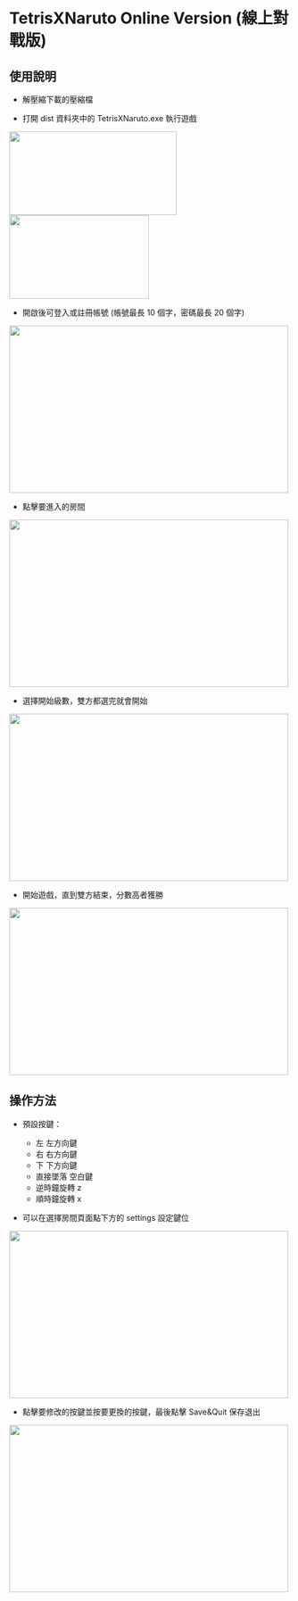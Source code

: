 # <h1>TetrisXNaruto Online Version (線上對戰版)</h1>

<h2>使用說明</h2>

  - 解壓縮下載的壓縮檔<br>
  
  - 打開 dist 資料夾中的 TetrisXNaruto.exe 執行遊戲

  <img src="https://hackmd.io/_uploads/SkYBi4jIa.png" height="150px" width="300px"/> <img src="https://github.com/johess123/tetris_online_version/assets/104426729/ccb3d9ce-2b58-4580-bffd-1401bac6a4ed" height="150px" width="250px">
  
  - 開啟後可登入或註冊帳號 (帳號最長 10 個字，密碼最長 20 個字)
  
  <img src="https://hackmd.io/_uploads/rJe5aNi8p.png" height="300px" width="500px"/>

  - 點擊要進入的房間
  <img src="https://github.com/johess123/tetris_online_version/assets/104426729/4ed12f27-257e-47db-a01b-823c72b67c11" height="300px" width="500px"/>

  - 選擇開始級數，雙方都選完就會開始
  <img src="https://hackmd.io/_uploads/B1HS64jIa.png" height="300px" width="500px"/>

  - 開始遊戲，直到雙方結束，分數高者獲勝
  <img src="https://github.com/johess123/tetris/assets/104426729/9149a3df-e207-4fb2-bfc8-4efd9cb16138" height="300px" width="500px"/>

<h2>操作方法</h2>

  - 預設按鍵：
    - 左 左方向鍵
    - 右 右方向鍵
    - 下 下方向鍵
    - 直接墜落 空白鍵
    - 逆時鐘旋轉 z
    - 順時鐘旋轉 x

  - 可以在選擇房間頁面點下方的 settings 設定鍵位
  <img src="https://github.com/johess123/tetris_online_version/assets/104426729/d8b32d0b-dad6-4d51-a354-9ce67cb02bbb" height="300px" width="500px"/>
  
  - 點擊要修改的按鍵並按要更換的按鍵，最後點擊 Save&Quit 保存退出
  <img src="https://github.com/johess123/tetris_online_version/assets/104426729/bb885ceb-e923-47a2-87c4-77b5458fa90b" height="300px" width="500px"/>

